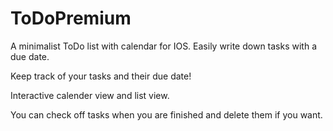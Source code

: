 # ToDoPremium
A minimalist ToDo list with calendar for IOS. 
Easily write down tasks with a due date. 

Keep track of your tasks and their due date!

Interactive calender view and list view.

You can check off tasks when you are finished and delete them if you want.
